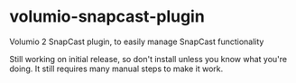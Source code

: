 # volumio-snapcast-plugin
Volumio 2 SnapCast plugin, to easily manage SnapCast functionality

Still working on initial release, so don't install unless you know what you're doing.
It still requires many manual steps to make it work.
